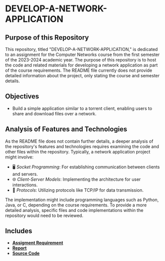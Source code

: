 # DEVELOP-A-NETWORK-APPLICATION

## Purpose of this Repository
This repository, titled "DEVELOP-A-NETWORK-APPLICATION," is dedicated to an assignment for the Computer Networks course from the first semester of the 2023-2024 academic year. The purpose of this repository is to host the code and related materials for developing a network application as part of the course requirements. The README file currently does not provide detailed information about the project, only stating the course and semester details.

## Objectives
- Build a simple application similar to a torrent client, enabling users to share and download files over a network.

## Analysis of Features and Technologies
As the README file does not contain further details, a deeper analysis of the repository's features and technologies requires examining the code and other files within the repository. Typically, a network application project might involve:
- 🖥️ *Socket Programming*: For establishing communication between clients and servers.
- 🌐 *Client-Server Models*: Implementing the architecture for user interactions.
- 📡 *Protocols*: Utilizing protocols like TCP/IP for data transmission.

The implementation might include programming languages such as Python, Java, or C, depending on the course requirements. To provide a more detailed analysis, specific files and code implementations within the repository would need to be reviewed.
## Includes 
- **[Assigment Requirement](https://github.com/LongVoBi37/DEVELOP-A-NETWORK-APPLICATION/blob/a10b397a3997b3716f10483b0a68a34bca78b7c3/Assignment%20requirement%20%26%20report/Assignment%201-Network%20Application%20P2P%20File%20Sharing.pdf)**
- **[Report](https://github.com/LongVoBi37/DEVELOP-A-NETWORK-APPLICATION/blob/a10b397a3997b3716f10483b0a68a34bca78b7c3/Assignment%20requirement%20%26%20report/ASS1_Report.pdf)**
- **[Source Code](https://github.com/LongVoBi37/DEVELOP-A-NETWORK-APPLICATION/blob/a10b397a3997b3716f10483b0a68a34bca78b7c3/build/ASS1_source%20code.zip)**
